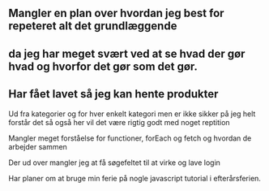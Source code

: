 ## Mangler en plan over hvordan jeg best for repeteret alt det grundlæggende
## da jeg har meget svært ved at se hvad der gør hvad og hvorfor det gør som det gør.

## Har fået lavet så jeg kan hente produkter 
Ud fra kategorier og for hver enkelt kategori 
men er ikke sikker på jeg helt forstår det så
også her vil det være rigtig godt med noget reptition

Mangler meget forståelse for functioner, forEach og fetch og hvordan de arbejder sammen

Der ud over mangler jeg at få søgefeltet til at virke og lave login

Har planer om at bruge min ferie på nogle javascript tutorial i efterårsferien.

